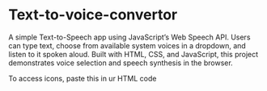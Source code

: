 # Text-to-voice-convertor
A simple Text-to-Speech app using JavaScript’s Web Speech API. Users can type text, choose from available system voices in a dropdown, and listen to it spoken aloud. Built with HTML, CSS, and JavaScript, this project demonstrates voice selection and speech synthesis in the browser.


To access icons, paste this in ur HTML code <a href="https://lordicon.com/"></a>

